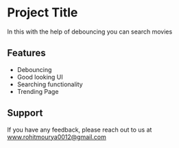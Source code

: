 # Project Title

In this with the help of debouncing you can search movies

## Features

- Debouncing
- Good looking UI
- Searching functionality
- Trending Page

## Support

If you have any feedback, please reach out to us at www.rohitmourya0012@gmail.com
